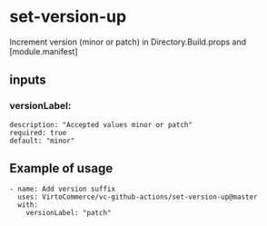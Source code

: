# set-version-up

Increment version (minor or patch) in Directory.Build.props and [module.manifest]

## inputs

### versionLabel:

    description: "Accepted values minor or patch"
    required: true
    default: "minor"

## Example of usage

```
- name: Add version suffix
  uses: VirtoCommerce/vc-github-actions/set-version-up@master
  with:
    versionLabel: "patch"
```
